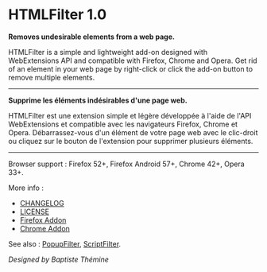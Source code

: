 # HTMLFilter 1.0

**Removes undesirable elements from a web page.**

HTMLFilter is a simple and lightweight add-on designed with WebExtensions API and compatible with Firefox, Chrome and Opera.
Get rid of an element in your web page by right-click or click the add-on button to remove multiple elements.

--------------------------------------------------------------------------------

**Supprime les éléments indésirables d'une page web.**

HTMLFilter est une extension simple et légère développée à l'aide de l'API WebExtensions et compatible avec les navigateurs Firefox, Chrome et Opera.
Débarrassez-vous d'un élément de votre page web avec le clic-droit ou cliquez sur le bouton de l'extension pour supprimer plusieurs éléments.

--------------------------------------------------------------------------------

Browser support : Firefox 52+, Firefox Android 57+, Chrome 42+, Opera 33+.

More info :
- [CHANGELOG](CHANGELOG.md)
- [LICENSE](LICENSE)
- [Firefox Addon](https://addons.mozilla.org/firefox/addon/htmlfilteraddon)
- [Chrome Addon](https://chrome.google.com/webstore/detail/mgcjpkgkkaddicppnahnjpjghhipdlac)

See also : [PopupFilter](https://github.com/Baptistou/PopupFilter), [ScriptFilter](https://github.com/Baptistou/ScriptFilter).

*Designed by Baptiste Thémine*